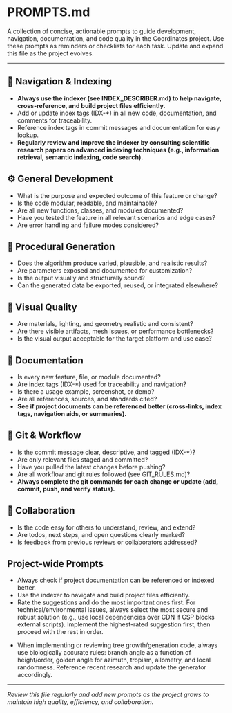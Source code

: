 # PROMPTS.md

A collection of concise, actionable prompts to guide development, navigation, documentation, and code quality in the Coordinates project. Use these prompts as reminders or checklists for each task. Update and expand this file as the project evolves.

---

## 🧭 Navigation & Indexing
- **Always use the indexer (see INDEX_DESCRIBER.md) to help navigate, cross-reference, and build project files efficiently.**
- Add or update index tags (IDX-*) in all new code, documentation, and comments for traceability.
- Reference index tags in commit messages and documentation for easy lookup.
- **Regularly review and improve the indexer by consulting scientific research papers on advanced indexing techniques (e.g., information retrieval, semantic indexing, code search).**

## ⚙️ General Development
- What is the purpose and expected outcome of this feature or change?
- Is the code modular, readable, and maintainable?
- Are all new functions, classes, and modules documented?
- Have you tested the feature in all relevant scenarios and edge cases?
- Are error handling and failure modes considered?

## 🌱 Procedural Generation
- Does the algorithm produce varied, plausible, and realistic results?
- Are parameters exposed and documented for customization?
- Is the output visually and structurally sound?
- Can the generated data be exported, reused, or integrated elsewhere?

## 🎨 Visual Quality
- Are materials, lighting, and geometry realistic and consistent?
- Are there visible artifacts, mesh issues, or performance bottlenecks?
- Is the visual output acceptable for the target platform and use case?

## 📝 Documentation
- Is every new feature, file, or module documented?
- Are index tags (IDX-*) used for traceability and navigation?
- Is there a usage example, screenshot, or demo?
- Are all references, sources, and standards cited?
- **See if project documents can be referenced better (cross-links, index tags, navigation aids, or summaries).**

## 🔀 Git & Workflow
- Is the commit message clear, descriptive, and tagged (IDX-*)?
- Are only relevant files staged and committed?
- Have you pulled the latest changes before pushing?
- Are all workflow and git rules followed (see GIT_RULES.md)?
- **Always complete the git commands for each change or update (add, commit, push, and verify status).**

## 🤝 Collaboration
- Is the code easy for others to understand, review, and extend?
- Are todos, next steps, and open questions clearly marked?
- Is feedback from previous reviews or collaborators addressed?

## Project-wide Prompts

- Always check if project documentation can be referenced or indexed better.
- Use the indexer to navigate and build project files efficiently.
- Rate the suggestions and do the most important ones first. For technical/environmental issues, always select the most secure and robust solution (e.g., use local dependencies over CDN if CSP blocks external scripts). Implement the highest-rated suggestion first, then proceed with the rest in order.

* When implementing or reviewing tree growth/generation code, always use biologically accurate rules: branch angle as a function of height/order, golden angle for azimuth, tropism, allometry, and local randomness. Reference recent research and update the generator accordingly.

---

*Review this file regularly and add new prompts as the project grows to maintain high quality, efficiency, and collaboration.* 